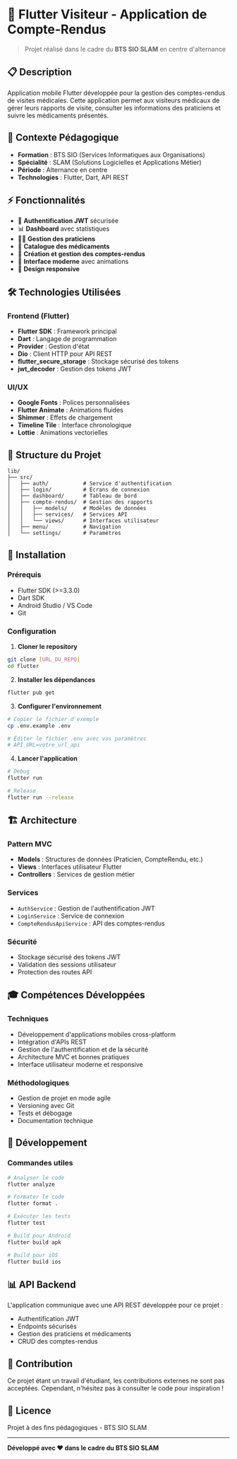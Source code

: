 # 📱 Flutter Visiteur - Application de Compte-Rendus

> Projet réalisé dans le cadre du **BTS SIO SLAM** en centre d'alternance

## 📋 Description

Application mobile Flutter développée pour la gestion des comptes-rendus de visites médicales. Cette application permet aux visiteurs médicaux de gérer leurs rapports de visite, consulter les informations des praticiens et suivre les médicaments présentés.

## 🎯 Contexte Pédagogique

- **Formation** : BTS SIO (Services Informatiques aux Organisations)
- **Spécialité** : SLAM (Solutions Logicielles et Applications Métier)  
- **Période** : Alternance en centre
- **Technologies** : Flutter, Dart, API REST

## ⚡ Fonctionnalités

- 🔐 **Authentification JWT** sécurisée
- 📊 **Dashboard** avec statistiques
- 👨‍⚕️ **Gestion des praticiens**
- 💊 **Catalogue des médicaments**
- 📝 **Création et gestion des comptes-rendus**
- 🎨 **Interface moderne** avec animations
- 🌙 **Design responsive**

## 🛠️ Technologies Utilisées

### Frontend (Flutter)
- **Flutter SDK** : Framework principal
- **Dart** : Langage de programmation
- **Provider** : Gestion d'état
- **Dio** : Client HTTP pour API REST
- **flutter_secure_storage** : Stockage sécurisé des tokens
- **jwt_decoder** : Gestion des tokens JWT

### UI/UX
- **Google Fonts** : Polices personnalisées
- **Flutter Animate** : Animations fluides
- **Shimmer** : Effets de chargement
- **Timeline Tile** : Interface chronologique
- **Lottie** : Animations vectorielles

## 📁 Structure du Projet

```
lib/
├── src/
│   ├── auth/           # Service d'authentification
│   ├── login/          # Écrans de connexion
│   ├── dashboard/      # Tableau de bord
│   ├── compte-rendus/  # Gestion des rapports
│   │   ├── models/     # Modèles de données
│   │   ├── services/   # Services API
│   │   └── views/      # Interfaces utilisateur
│   ├── menu/           # Navigation
│   └── settings/       # Paramètres
```

## 🚀 Installation

### Prérequis
- Flutter SDK (>=3.3.0)
- Dart SDK
- Android Studio / VS Code
- Git

### Configuration

1. **Cloner le repository**
```bash
git clone [URL_DU_REPO]
cd flutter
```

2. **Installer les dépendances**
```bash
flutter pub get
```

3. **Configurer l'environnement**
```bash
# Copier le fichier d'exemple
cp .env.example .env

# Éditer le fichier .env avec vos paramètres
# API_URL=votre_url_api
```

4. **Lancer l'application**
```bash
# Debug
flutter run

# Release
flutter run --release
```

## 🏗️ Architecture

### Pattern MVC
- **Models** : Structures de données (Praticien, CompteRendu, etc.)
- **Views** : Interfaces utilisateur Flutter
- **Controllers** : Services de gestion métier

### Services
- `AuthService` : Gestion de l'authentification JWT
- `LoginService` : Service de connexion
- `CompteRendusApiService` : API des comptes-rendus

### Sécurité
- Stockage sécurisé des tokens JWT
- Validation des sessions utilisateur
- Protection des routes API

## 🎓 Compétences Développées

### Techniques
- Développement d'applications mobiles cross-platform
- Intégration d'APIs REST
- Gestion de l'authentification et de la sécurité
- Architecture MVC et bonnes pratiques
- Interface utilisateur moderne et responsive

### Méthodologiques
- Gestion de projet en mode agile
- Versioning avec Git
- Tests et débogage
- Documentation technique

## 🔧 Développement

### Commandes utiles
```bash
# Analyser le code
flutter analyze

# Formater le code
flutter format .

# Exécuter les tests
flutter test

# Build pour Android
flutter build apk

# Build pour iOS
flutter build ios
```

## 📊 API Backend

L'application communique avec une API REST développée pour ce projet :
- Authentification JWT
- Endpoints sécurisés
- Gestion des praticiens et médicaments
- CRUD des comptes-rendus

## 🤝 Contribution

Ce projet étant un travail d'étudiant, les contributions externes ne sont pas acceptées. Cependant, n'hésitez pas à consulter le code pour inspiration !

## 📄 Licence

Projet à des fins pédagogiques - BTS SIO SLAM

---

**Développé avec ❤️ dans le cadre du BTS SIO SLAM**
